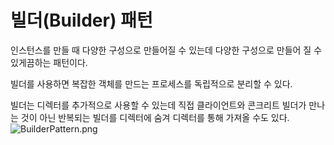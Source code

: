 # 빌더(Builder) 패턴
인스턴스를 만들 때 다양한 구성으로 만들어질 수 있는데 다양한 구성으로 만들어 질 수 있게끔하는 패턴이다.

빌더를 사용하면 복잡한 객체를 만드는 프로세스를 독립적으로 분리할 수 있다.

빌더는 디렉터를 추가적으로 사용할 수 있는데
직접 클라이언트와 콘크리트 빌더가 만나는 것이 아닌 반복되는 빌더를 디렉터에 숨겨 디렉터를 통해 가져올 수도 있다. 
![BuilderPattern.png](..%2F..%2F..%2F..%2F..%2F..%2F..%2F..%2F..%2F..%2F..%2FBuilderPattern.png)